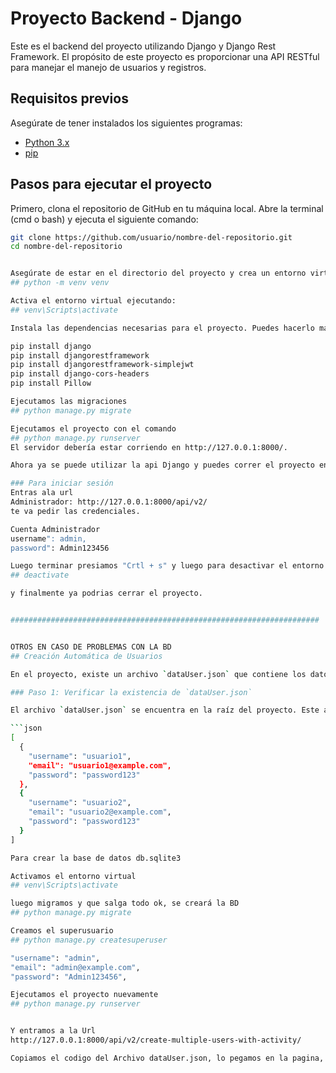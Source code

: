 # Proyecto Backend - Django

Este es el backend del proyecto utilizando Django y Django Rest Framework. El propósito de este proyecto es proporcionar una API RESTful para manejar el manejo de usuarios y registros.

## Requisitos previos

Asegúrate de tener instalados los siguientes programas:

- [Python 3.x](https://www.python.org/downloads/)
- [pip](https://pip.pypa.io/en/stable/)

## Pasos para ejecutar el proyecto

Primero, clona el repositorio de GitHub en tu máquina local. Abre la terminal (cmd o bash) y ejecuta el siguiente comando:

```bash
git clone https://github.com/usuario/nombre-del-repositorio.git
cd nombre-del-repositorio


Asegúrate de estar en el directorio del proyecto y crea un entorno virtual. Ejecuta el siguiente comando en la terminal:
## python -m venv venv

Activa el entorno virtual ejecutando:
## venv\Scripts\activate

Instala las dependencias necesarias para el proyecto. Puedes hacerlo manualmente con los siguientes comandos:

pip install django
pip install djangorestframework
pip install djangorestframework-simplejwt
pip install django-cors-headers
pip install Pillow

Ejecutamos las migraciones
## python manage.py migrate

Ejecutamos el proyecto con el comando
## python manage.py runserver
El servidor debería estar corriendo en http://127.0.0.1:8000/.

Ahora ya se puede utilizar la api Django y puedes correr el proyecto en el Front end.

### Para iniciar sesión
Entras ala url
Administrador: http://127.0.0.1:8000/api/v2/
te va pedir las credenciales.

Cuenta Administrador
username": admin,
password": Admin123456

Luego terminar presiamos "Crtl + s" y luego para desactivar el entorno virtual colocamos el comando
## deactivate

y finalmente ya podrias cerrar el proyecto.


#####################################################################


OTROS EN CASO DE PROBLEMAS CON LA BD
## Creación Automática de Usuarios

En el proyecto, existe un archivo `dataUser.json` que contiene los datos de los usuarios que deben ser creados en el sistema. Si este archivo no existe o se borra accidentalmente, puedes volver a generar los usuarios mediante un endpoint de la API.

### Paso 1: Verificar la existencia de `dataUser.json`

El archivo `dataUser.json` se encuentra en la raíz del proyecto. Este archivo debe contener un array de objetos con la información de los usuarios, por ejemplo:

```json
[
  {
    "username": "usuario1",
    "email": "usuario1@example.com",
    "password": "password123"
  },
  {
    "username": "usuario2",
    "email": "usuario2@example.com",
    "password": "password123"
  }
]

Para crear la base de datos db.sqlite3

Activamos el entorno virtual
## venv\Scripts\activate

luego migramos y que salga todo ok, se creará la BD
## python manage.py migrate

Creamos el superusuario
## python manage.py createsuperuser

"username": "admin",
"email": "admin@example.com",
"password": "Admin123456",

Ejecutamos el proyecto nuevamente
## python manage.py runserver


Y entramos a la Url
http://127.0.0.1:8000/api/v2/create-multiple-users-with-activity/

Copiamos el codigo del Archivo dataUser.json, lo pegamos en la pagina, le damos al boton "Post" y verificamos que se hayan creado exitosamente los usuarios.


